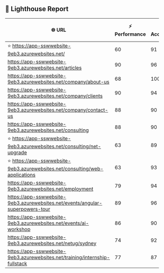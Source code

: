 ## 🚀 Lighthouse Report

| 🌐 URL | ⚡ Performance | ♿ Accessibility | ✅ Best Practices | 🔍 SEO | 📦 Bundle Size | 🗑️ Unused Bundle |
| --- | ----------- | ------------- | -------------- | --- | ---------------- | ---------------- |
| ⭐ https://app-sswwebsite-9eb3.azurewebsites.net/ | 60 | 91 | 78 | 100 | 7.50 MB | 4.66 MB |
| https://app-sswwebsite-9eb3.azurewebsites.net/articles | 90 | 96 | 78 | 92 | 4.26 MB | 2.06 MB |
| https://app-sswwebsite-9eb3.azurewebsites.net/company/about-us | 68 | 100 | 78 | 100 | 4.15 MB | 2.01 MB |
| https://app-sswwebsite-9eb3.azurewebsites.net/company/clients | 90 | 94 | 78 | 100 | 4.54 MB | 2.26 MB |
| https://app-sswwebsite-9eb3.azurewebsites.net/company/contact-us | 88 | 90 | 78 | 92 | 7.50 MB | 4.66 MB |
| https://app-sswwebsite-9eb3.azurewebsites.net/consulting | 88 | 90 | 74 | 100 | 7.77 MB | 4.86 MB |
| ⭐ https://app-sswwebsite-9eb3.azurewebsites.net/consulting/net-upgrade | 63 | 89 | 59 | 85 | 7.79 MB | 4.85 MB |
| ⭐ https://app-sswwebsite-9eb3.azurewebsites.net/consulting/web-applications | 63 | 93 | 59 | 85 | 7.77 MB | 4.86 MB |
| https://app-sswwebsite-9eb3.azurewebsites.net/employment | 79 | 94 | 78 | 100 | 4.40 MB | 2.03 MB |
| https://app-sswwebsite-9eb3.azurewebsites.net/events/angular-superpowers-tour | 89 | 96 | 74 | 100 | 7.53 MB | 4.70 MB |
| https://app-sswwebsite-9eb3.azurewebsites.net/events/ai-workshop | 86 | 90 | 74 | 92 | 7.52 MB | 4.71 MB |
| https://app-sswwebsite-9eb3.azurewebsites.net/netug/sydney | 74 | 92 | 78 | 92 | 4.63 MB | 2.30 MB |
| https://app-sswwebsite-9eb3.azurewebsites.net/training/internship-fullstack | 77 | 87 | 74 | 100 | 4.15 MB | 1.99 MB |